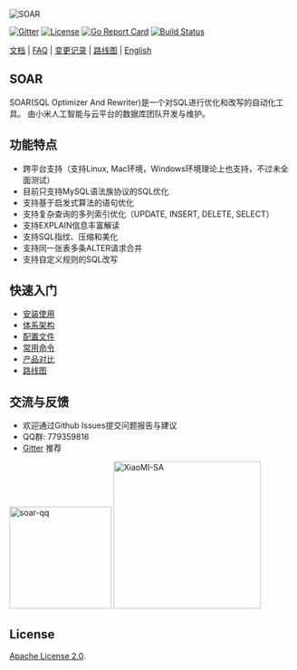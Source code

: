 ![SOAR](https://raw.githubusercontent.com/XiaoMi/soar/master/doc/images/logo.png)

[![Gitter](https://badges.gitter.im/Join%20Chat.svg)](https://gitter.im/xiaomi-dba/soar) 
[![License](https://img.shields.io/badge/License-Apache%202.0-blue.svg)](http://github.com/XiaoMi/soar/blob/master/LICENSE) 
[![Go Report Card](https://goreportcard.com/badge/github.com/XiaoMi/soar)](https://goreportcard.com/report/github.com/XiaoMi/soar) 
[![Build Status](https://travis-ci.org/XiaoMi/soar.svg?branch=master)](https://travis-ci.org/XiaoMi/soar)


[文档](http://github.com/XiaoMi/soar/tree/master/doc) | [FAQ](http://github.com/XiaoMi/soar/blob/master/doc/FAQ.md) | [变更记录](http://github.com/XiaoMi/soar/blob/master/CHANGES.md) | [路线图](http://github.com/XiaoMi/soar/blob/master/doc/roadmap.md) | [English](http://github.com/XiaoMi/soar/blob/master/README_EN.md)

## SOAR

SOAR(SQL Optimizer And Rewriter)是一个对SQL进行优化和改写的自动化工具。 由小米人工智能与云平台的数据库团队开发与维护。

## 功能特点
* 跨平台支持（支持Linux, Mac环境，Windows环境理论上也支持，不过未全面测试）
* 目前只支持MySQL语法族协议的SQL优化
* 支持基于启发式算法的语句优化
* 支持复杂查询的多列索引优化（UPDATE, INSERT, DELETE, SELECT）
* 支持EXPLAIN信息丰富解读
* 支持SQL指纹、压缩和美化
* 支持同一张表多条ALTER请求合并
* 支持自定义规则的SQL改写

## 快速入门

* [安装使用](http://github.com/XiaoMi/soar/blob/master/doc/install.md)
* [体系架构](http://github.com/XiaoMi/soar/blob/master/doc/structure.md)
* [配置文件](http://github.com/XiaoMi/soar/blob/master/doc/config.md)
* [常用命令](http://github.com/XiaoMi/soar/blob/master/doc/cheatsheet.md)
* [产品对比](http://github.com/XiaoMi/soar/blob/master/doc/comparison.md)
* [路线图](http://github.com/XiaoMi/soar/blob/master/doc/roadmap.md)

## 交流与反馈

* 欢迎通过Github Issues提交问题报告与建议
* QQ群: 779359816
* [Gitter](https://gitter.im/xiaomi-dba/soar) 推荐

 <img src="https://raw.githubusercontent.com/XiaoMi/soar/master/doc/images/qq.png" width="180" hegiht="200" alt="soar-qq" />  <img src="https://raw.githubusercontent.com/XiaoMi/soar/master/doc/images/miops.jpeg" width="260" hegiht="200" alt="XiaoMI-SA" />


## License

[Apache License 2.0](http://github.com/XiaoMi/soar/blob/master/LICENSE).

